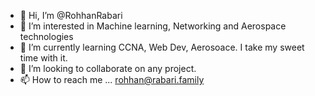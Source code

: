 - 👋 Hi, I’m @RohhanRabari
- 👀 I’m interested in Machine learning, Networking and Aerospace technologies
- 🌱 I’m currently learning CCNA, Web Dev, Aerosoace. I take my sweet time with it.
- 📨 I’m looking to collaborate on any project.
- 📫 How to reach me ... rohhan@rabari.family

